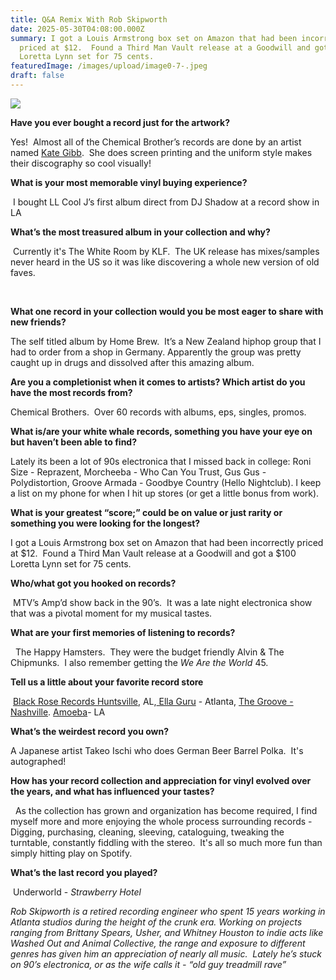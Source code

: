 ```yaml
---
title: Q&A Remix With Rob Skipworth
date: 2025-05-30T04:08:00.000Z
summary: I got a Louis Armstrong box set on Amazon that had been incorrectly
  priced at $12.  Found a Third Man Vault release at a Goodwill and got a $100
  Loretta Lynn set for 75 cents.
featuredImage: /images/upload/image0-7-.jpeg
draft: false
---
```

![](/images/upload/image0-7-.jpeg)

**Have you ever bought a record just for the artwork?** 

Yes!  Almost all of the Chemical Brother’s records are done by an artist named [Kate Gibb](https://www.instagram.com/kategibbprint?igsh=ZHBvaHN5dTZpMHRz).  She does screen printing and the uniform style makes their discography so cool visually!

**What is your most memorable vinyl buying experience?**

 I bought LL Cool J’s first album direct from DJ Shadow at a record show in LA

**What’s the most treasured album in your collection and why?**

 Currently it's The White Room by KLF.  The UK release has mixes/samples never heard in the US so it was like discovering a whole new version of old faves. 

 

**What one record in your collection would you be most eager to share with new friends?**  

The self titled album by Home Brew.  It’s a New Zealand hiphop group that I had to order from a shop in Germany. Apparently the group was pretty caught up in drugs and dissolved after this amazing album. 

**Are you a completionist when it comes to artists? Which artist do you have the most records from?** 

Chemical Brothers.  Over 60 records with albums, eps, singles, promos.

**What is/are your white whale records, something you have your eye on but haven’t been able to find?** 

Lately its been a lot of 90s electronica that I missed back in college: Roni Size - Reprazent, Morcheeba - Who Can You Trust, Gus Gus - Polydistortion, Groove Armada - Goodbye Country (Hello Nightclub). I keep a list on my phone for when I hit up stores (or get a little bonus from work).

**What is your greatest “score;” could be on value or just rarity or something you were looking for the longest?** 

I got a Louis Armstrong box set on Amazon that had been incorrectly priced at $12.  Found a Third Man Vault release at a Goodwill and got a $100 Loretta Lynn set for 75 cents.

**Who/what got you hooked on records?**

 MTV’s Amp’d show back in the 90’s.  It was a late night electronica show that was a pivotal moment for my musical tastes.

**What are your first memories of listening to records?**

  The Happy Hamsters.  They were the budget friendly Alvin & The Chipmunks.  I also remember getting the *We Are the World* 45.

**Tell us a little about your favorite record store**

 [Black Rose Records Huntsville](https://www.instagram.com/blackroserecordshsv/?hl=en), AL,[ Ella Guru](https://www.instagram.com/ellagururecords/?hl=en) - Atlanta, [The Groove - Nashville](https://thegroovenashville.com/). [Amoeba](https://www.amoeba.com/?srsltid=AfmBOorDchgHxAd3cr46xdhl66vheIX8r2D2qYvylgoN9f0xPdWqGwB8)- LA

**What’s the weirdest record you own?** 

A Japanese artist Takeo Ischi who does German Beer Barrel Polka.  It's autographed! 

**How has your record collection and appreciation for vinyl evolved over the years, and what has influenced your tastes?**

  As the collection has grown and organization has become required, I find myself more and more enjoying the whole process surrounding records - Digging, purchasing, cleaning, sleeving, cataloguing, tweaking the turntable, constantly fiddling with the stereo.  It's all so much more fun than simply hitting play on Spotify.

**What’s the last record you played?**

 Underworld - *Strawberry Hotel*

*Rob Skipworth is a retired recording engineer who spent 15 years working in Atlanta studios during the height of the crunk era.
Working
 on projects ranging from Brittany Spears, Usher, and Whitney Houston to
 indie acts like Washed Out and Animal Collective, the range and 
exposure to different genres has given him an appreciation of nearly all
 music. 
Lately he’s stuck on 90’s electronica, or as the wife calls it - “old guy treadmill rave”*
